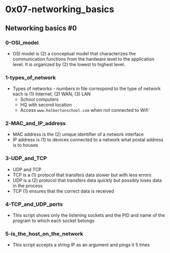 # 0x07-networking_basics

## Networking basics #0
### 0-OSI_model
* OSI model is (2) a conceptual model that characterizes the communication functions from the hardware level to the application level. It is organized by (2) the lowest to highest level.

### 1-types_of_network
* Types of networks - numbers in file correspond to the type of network each is (1) Internet, (2) WAN, (3) LAN
  * School computers
  * HQ with second location
  * Access `www.holbertonschool.com` when not connected to Wifi`

### 2-MAC_and_IP_address
* MAC address is the (2) unique identifier of a network interface
* IP address is (1) to devices connected to a network what postal address is to houses

### 3-UDP_and_TCP
* UDP and TCP
* TCP is a (1) protocol that transfers data slower but with less errors
* UDP is a (2) protocol that transfers data quickly but possibly loses data in the process
* TCP (1) ensures that the correct data is received

### 4-TCP_and_UDP_ports
* This script shows only the listening sockets and the PID and name of the program to which each socket belongs

### 5-is_the_host_on_the_network
* This script accepts a string IP as an argument and pings it 5 tmes


